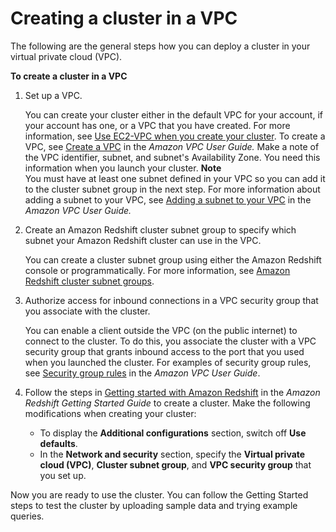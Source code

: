 # Creating a cluster in a VPC<a name="getting-started-cluster-in-vpc"></a>

The following are the general steps how you can deploy a cluster in your virtual private cloud \(VPC\)\. 

**To create a cluster in a VPC**

1. Set up a VPC\.

   You can create your cluster either in the default VPC for your account, if your account has one, or a VPC that you have created\. For more information, see [Use EC2\-VPC when you create your cluster](working-with-clusters.md#cluster-platforms)\. To create a VPC, see [Create a VPC](https://docs.aws.amazon.com/vpc/latest/userguide/working-with-vpcs.html#Create-VPC) in the *Amazon VPC User Guide\.* Make a note of the VPC identifier, subnet, and subnet's Availability Zone\. You need this information when you launch your cluster\. 
**Note**  
You must have at least one subnet defined in your VPC so you can add it to the cluster subnet group in the next step\. For more information about adding a subnet to your VPC, see [Adding a subnet to your VPC](https://docs.aws.amazon.com/vpc/latest/userguide/working-with-subnets.html) in the *Amazon VPC User Guide\.*

1. Create an Amazon Redshift cluster subnet group to specify which subnet your Amazon Redshift cluster can use in the VPC\.

   You can create a cluster subnet group using either the Amazon Redshift console or programmatically\. For more information, see [Amazon Redshift cluster subnet groups](working-with-cluster-subnet-groups.md)\.

1. Authorize access for inbound connections in a VPC security group that you associate with the cluster\.

   You can enable a client outside the VPC \(on the public internet\) to connect to the cluster\. To do this, you associate the cluster with a VPC security group that grants inbound access to the port that you used when you launched the cluster\. For examples of security group rules, see [Security group rules](https://docs.aws.amazon.com/AmazonVPC/latest/UserGuide/VPC_SecurityGroups.html#SecurityGroupRules) in the *Amazon VPC User Guide*\. 

1. Follow the steps in [Getting started with Amazon Redshift](https://docs.aws.amazon.com/redshift/latest/gsg/getting-started.html) in the *Amazon Redshift Getting Started Guide* to create a cluster\. Make the following modifications when creating your cluster:
   + To display the **Additional configurations** section, switch off **Use defaults**\. 
   + In the **Network and security** section, specify the **Virtual private cloud \(VPC\)**, **Cluster subnet group**, and **VPC security group** that you set up\.

Now you are ready to use the cluster\. You can follow the Getting Started steps to test the cluster by uploading sample data and trying example queries\.